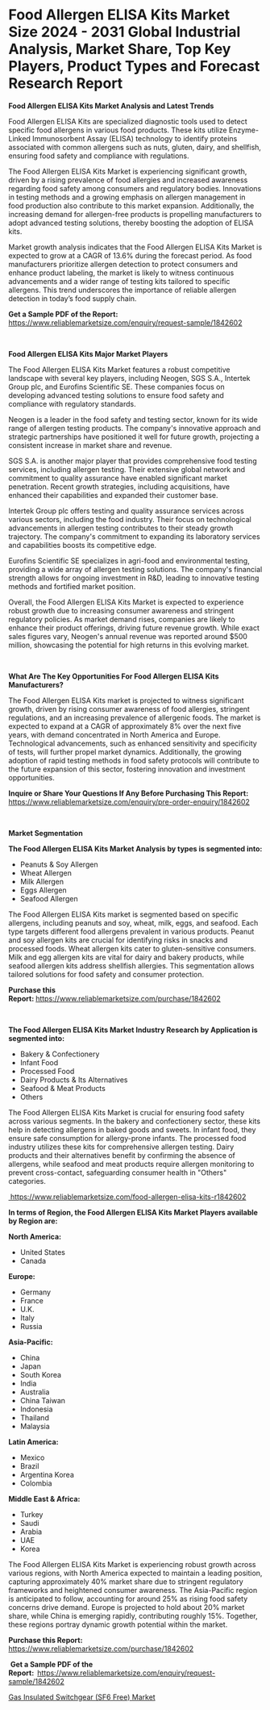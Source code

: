 <p><h1>Food Allergen ELISA Kits Market Size 2024 - 2031 Global Industrial Analysis, Market Share, Top Key Players, Product Types and Forecast Research Report</h1></p><p><strong>Food Allergen ELISA Kits Market Analysis and Latest Trends</strong></p>
<p><p>Food Allergen ELISA Kits are specialized diagnostic tools used to detect specific food allergens in various food products. These kits utilize Enzyme-Linked Immunosorbent Assay (ELISA) technology to identify proteins associated with common allergens such as nuts, gluten, dairy, and shellfish, ensuring food safety and compliance with regulations.</p><p>The Food Allergen ELISA Kits Market is experiencing significant growth, driven by a rising prevalence of food allergies and increased awareness regarding food safety among consumers and regulatory bodies. Innovations in testing methods and a growing emphasis on allergen management in food production also contribute to this market expansion. Additionally, the increasing demand for allergen-free products is propelling manufacturers to adopt advanced testing solutions, thereby boosting the adoption of ELISA kits.</p><p>Market growth analysis indicates that the Food Allergen ELISA Kits Market is expected to grow at a CAGR of 13.6% during the forecast period. As food manufacturers prioritize allergen detection to protect consumers and enhance product labeling, the market is likely to witness continuous advancements and a wider range of testing kits tailored to specific allergens. This trend underscores the importance of reliable allergen detection in today’s food supply chain.</p></p>
<p><strong>Get a Sample PDF of the Report:&nbsp;</strong> <a href="https://www.reliablemarketsize.com/enquiry/request-sample/1842602?utm_campaign=1103&utm_medium=2&utm_source=Github&utm_content=ia&utm_term=01012025&utm_id=food-allergen-elisa-kits">https://www.reliablemarketsize.com/enquiry/request-sample/1842602</a></p>
<p>&nbsp;</p>
<p><strong>Food Allergen ELISA Kits Major Market Players</strong></p>
<p><p>The Food Allergen ELISA Kits Market features a robust competitive landscape with several key players, including Neogen, SGS S.A., Intertek Group plc, and Eurofins Scientific SE. These companies focus on developing advanced testing solutions to ensure food safety and compliance with regulatory standards.</p><p>Neogen is a leader in the food safety and testing sector, known for its wide range of allergen testing products. The company's innovative approach and strategic partnerships have positioned it well for future growth, projecting a consistent increase in market share and revenue.</p><p>SGS S.A. is another major player that provides comprehensive food testing services, including allergen testing. Their extensive global network and commitment to quality assurance have enabled significant market penetration. Recent growth strategies, including acquisitions, have enhanced their capabilities and expanded their customer base.</p><p>Intertek Group plc offers testing and quality assurance services across various sectors, including the food industry. Their focus on technological advancements in allergen testing contributes to their steady growth trajectory. The company's commitment to expanding its laboratory services and capabilities boosts its competitive edge.</p><p>Eurofins Scientific SE specializes in agri-food and environmental testing, providing a wide array of allergen testing solutions. The company's financial strength allows for ongoing investment in R&D, leading to innovative testing methods and fortified market position.</p><p>Overall, the Food Allergen ELISA Kits Market is expected to experience robust growth due to increasing consumer awareness and stringent regulatory policies. As market demand rises, companies are likely to enhance their product offerings, driving future revenue growth. While exact sales figures vary, Neogen's annual revenue was reported around $500 million, showcasing the potential for high returns in this evolving market.</p></p>
<p>&nbsp;</p>
<p><strong>What Are The Key Opportunities For Food Allergen ELISA Kits Manufacturers?</strong></p>
<p><p>The Food Allergen ELISA Kits market is projected to witness significant growth, driven by rising consumer awareness of food allergies, stringent regulations, and an increasing prevalence of allergenic foods. The market is expected to expand at a CAGR of approximately 8% over the next five years, with demand concentrated in North America and Europe. Technological advancements, such as enhanced sensitivity and specificity of tests, will further propel market dynamics. Additionally, the growing adoption of rapid testing methods in food safety protocols will contribute to the future expansion of this sector, fostering innovation and investment opportunities.</p></p>
<p><strong>Inquire or Share Your Questions If Any Before Purchasing This Report:</strong> <a href="https://www.reliablemarketsize.com/enquiry/pre-order-enquiry/1842602?utm_campaign=1103&utm_medium=2&utm_source=Github&utm_content=ia&utm_term=01012025&utm_id=food-allergen-elisa-kits">https://www.reliablemarketsize.com/enquiry/pre-order-enquiry/1842602</a></p>
<p>&nbsp;</p>
<p><strong>Market Segmentation</strong></p>
<p><strong>The Food Allergen ELISA Kits Market Analysis by types is segmented into:</strong></p>
<p><ul><li>Peanuts & Soy Allergen</li><li>Wheat Allergen</li><li>Milk Allergen</li><li>Eggs Allergen</li><li>Seafood Allergen</li></ul></p>
<p><p>The Food Allergen ELISA Kits market is segmented based on specific allergens, including peanuts and soy, wheat, milk, eggs, and seafood. Each type targets different food allergens prevalent in various products. Peanut and soy allergen kits are crucial for identifying risks in snacks and processed foods. Wheat allergen kits cater to gluten-sensitive consumers. Milk and egg allergen kits are vital for dairy and bakery products, while seafood allergen kits address shellfish allergies. This segmentation allows tailored solutions for food safety and consumer protection.</p></p>
<p><strong>Purchase this Report:&nbsp;</strong><a href="https://www.reliablemarketsize.com/purchase/1842602?utm_campaign=1103&utm_medium=2&utm_source=Github&utm_content=ia&utm_term=01012025&utm_id=food-allergen-elisa-kits">https://www.reliablemarketsize.com/purchase/1842602</a></p>
<p>&nbsp;</p>
<p><strong>The Food Allergen ELISA Kits Market Industry Research by Application is segmented into:</strong></p>
<p><ul><li>Bakery & Confectionery</li><li>Infant Food</li><li>Processed Food</li><li>Dairy Products & Its Alternatives</li><li>Seafood & Meat Products</li><li>Others</li></ul></p>
<p><p>The Food Allergen ELISA Kits Market is crucial for ensuring food safety across various segments. In the bakery and confectionery sector, these kits help in detecting allergens in baked goods and sweets. In infant food, they ensure safe consumption for allergy-prone infants. The processed food industry utilizes these kits for comprehensive allergen testing. Dairy products and their alternatives benefit by confirming the absence of allergens, while seafood and meat products require allergen monitoring to prevent cross-contact, safeguarding consumer health in "Others" categories.</p></p>
<p><a href="https://www.reliablemarketsize.com/food-allergen-elisa-kits-r1842602?utm_campaign=1103&utm_medium=2&utm_source=Github&utm_content=ia&utm_term=01012025&utm_id=food-allergen-elisa-kits">&nbsp;https://www.reliablemarketsize.com/food-allergen-elisa-kits-r1842602</a></p>
<p><strong>In terms of Region, the Food Allergen ELISA Kits Market Players available by Region are:</strong></p>
<p>
    <p> <strong> North America: </strong>
        <ul>
            <li>United States</li>
            <li>Canada</li>
        </ul>
        </p> 
    <p> <strong> Europe: </strong>
        <ul>
            <li>Germany</li>
            <li>France</li>
            <li>U.K.</li>
            <li>Italy</li>
            <li>Russia</li>
        </ul>
        </p> 
    <p> <strong> Asia-Pacific: </strong>
        <ul>
            <li>China</li>
            <li>Japan</li>
            <li>South Korea</li>
            <li>India</li>
            <li>Australia</li>
            <li>China Taiwan</li>
            <li>Indonesia</li>
            <li>Thailand</li>
            <li>Malaysia</li>
        </ul>
        </p> 
    <p> <strong> Latin America: </strong>
        <ul>
            <li>Mexico</li>
            <li>Brazil</li>
            <li>Argentina Korea</li>
            <li>Colombia</li>
        </ul>
        </p> 
    <p> <strong> Middle East & Africa: </strong>
        <ul>
            <li>Turkey</li>
            <li>Saudi</li>
            <li>Arabia</li>
            <li>UAE</li>
            <li>Korea</li>
        </ul>
    </p>
    </p>
<p><p>The Food Allergen ELISA Kits Market is experiencing robust growth across various regions, with North America expected to maintain a leading position, capturing approximately 40% market share due to stringent regulatory frameworks and heightened consumer awareness. The Asia-Pacific region is anticipated to follow, accounting for around 25% as rising food safety concerns drive demand. Europe is projected to hold about 20% market share, while China is emerging rapidly, contributing roughly 15%. Together, these regions portray dynamic growth potential within the market.</p></p>
<p><strong>Purchase this Report: </strong><a href="https://www.reliablemarketsize.com/purchase/1842602?utm_campaign=1103&utm_medium=2&utm_source=Github&utm_content=ia&utm_term=01012025&utm_id=food-allergen-elisa-kits">https://www.reliablemarketsize.com/purchase/1842602</a></p>
<p>&nbsp;<strong>Get a Sample PDF of the Report:&nbsp;&nbsp;</strong><a href="https://www.reliablemarketsize.com/enquiry/request-sample/1842602?utm_campaign=1103&utm_medium=2&utm_source=Github&utm_content=ia&utm_term=01012025&utm_id=food-allergen-elisa-kits">https://www.reliablemarketsize.com/enquiry/request-sample/1842602</a></p>
<p><strong></strong></p>
<p><p><a href="https://github.com/gdfhhhj/Market-Research-Report-List-7/blob/main/gas-insulated-switchgear-sf6-free-market.md?utm_campaign=1103&utm_medium=2&utm_source=Github&utm_content=ia&utm_term=01012025&utm_id=food-allergen-elisa-kits">Gas Insulated Switchgear (SF6 Free) Market</a></p></p>